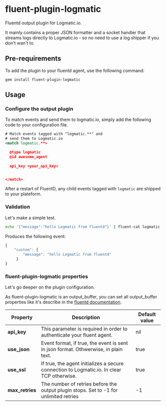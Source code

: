 # fluent-plugin-logmatic

Fluentd output plugin for Logmatic.io.

It mainly contains a proper JSON formatter and a socket handler that
streams logs directly to Logmatic.io - so no need to use a log shipper
if you don't wan't to.

## Pre-requirements

To add the plugin to your fluentd agent, use the following command:

    gem install fluent-plugin-logmatic

## Usage
### Configure the output plugin

To match events and send them to logmatic.io, simply add the following code to your configuration file.

```xml
# Match events tagged with "logmatic.**" and
# send them to Logmatic.io
<match logmatic.**>

  @type logmatic
  @id awesome_agent
  
  api_key <your_api_key>


</match>

```

After a restart of FluentD, any child events tagged with `logmatic` are shipped to your plateform.

### Validation
Let's make a simple test.

```bash
echo '{"message":"hello Logmatic from fluentd"}' | fluent-cat logmatic.demo
```

Produces the following event:

```javascript
{ 
    "custom": {
        "message": "hello Logmatic from fluentd"
     }
}
```

### fluent-plugin-logmatic properties
Let's go deeper on the plugin configuration.

As fluent-plugin-logmatic is an output_buffer, you can set all output_buffer properties like it's describe in the [fluentd documentation](http://docs.fluentd.org/articles/output-plugin-overview#buffered-output-parameters "documentation").


|  Property   |  Description                                                             |  Default value |
|-------------|--------------------------------------------------------------------------|----------------|
| **api_key** | This parameter is required in order to authenticate your fluent agent.   | nil            |
| **use_json**| Event format, if true, the event is sent in json format. Othwerwise, in plain text. | true      |
| **use_ssl** | If true, the agent initializes a secure connection to Logmatic.io. In clear TCP otherwise. | true |
|**max_retries**| The number of retries before the output plugin stops. Set to -1 for unlimited retries | -1 |